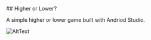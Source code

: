 ## Higher or Lower?

A simple higher or lower game built with Andriod Studio.

![AltText](https://github.com/david-div/android-higher-or-lower/blob/master/higher-or-lower.gif)
